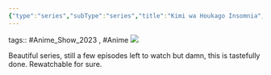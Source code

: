 ```yaml
---
{"type":"series","subType":"series","title":"Kimi wa Houkago Insomnia","englishTitle":"Insomniacs After School","year":2023,"dataSource":"MALAPI","url":"https://myanimelist.net/anime/50796/Kimi_wa_Houkago_Insomnia","id":50796,"genres":["Romance"],"studios":["LIDENFILMS"],"episodes":13,"duration":"23 min per ep","onlineRating":7.94,"actors":null,"image":"https://cdn.myanimelist.net/images/anime/1402/134007.jpg","released":true,"streamingServices":["HIDIVE","Anime Digital Network","Aniplus TV"],"airing":true,"airedFrom":"11/04/2023","airedTo":"01/01/1970","watched":false,"lastWatched":"","personalRating":0,"tags":["mediaDB/tv/series"],"dg-publish":true,"dateWatched":"2023-09-10","rating":"⭐ 8","Hours":4.9,"status":"🟡 watching","permalink":"/media-db/series/kimi-wa-houkago-insomnia-2023/","dgPassFrontmatter":true,"noteIcon":"1","created":"2023-11-14T21:08:36.086+05:30","updated":"2023-12-15T08:42:54.469+05:30"}
---
```


tags:: #Anime_Show_2023 , #Anime 
<img src="https://cdn.myanimelist.net/images/anime/1402/134007.jpg">

Beautiful series, still a few episodes left to watch but damn, this is tastefully done. Rewatchable for sure.